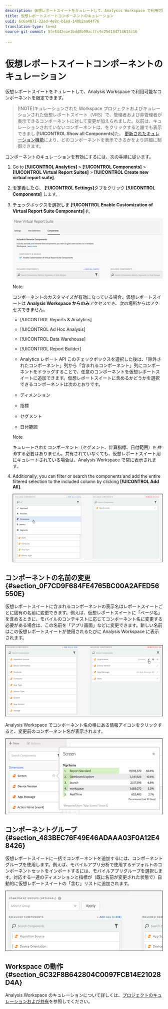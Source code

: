 ```yaml
---
description: 仮想レポートスイートをキュレートして、Analysis Workspace で利用可能なコンポーネントを限定できます。
title: 仮想レポートスイートコンポーネントのキュレーション
uuid: 6c6a4071-22ad-4e8c-b1ed-140b2aa04f76
translation-type: tm+mt
source-git-commit: 3fe3442eae1bdd8b90acffc9c25d184714613c16

---
```



# 仮想レポートスイートコンポーネントのキュレーション

仮想レポートスイートをキュレートして、Analysis Workspace で利用可能なコンポーネントを限定できます。

>[!NOTE]キュレーションされた Workspace プロジェクトおよびキュレーションされた仮想レポートスイート（VRS）で、管理者および非管理者が表示できるコンポーネントに対して変更が加えられました。以前は、キュレーションされていないコンポーネントは、をクリックすると誰でも表示できまし **[!UICONTROL Show all Components]**&#x200B;た。 [更新されたキュレーション機能](https://docs.adobe.com/content/help/ja-JP/analytics/analyze/analysis-workspace/curate-share/curate-projects-vrs.html)により、どのコンポーネントを表示できるかをより詳細に制御できます。

コンポーネントのキュレーションを有効にするには、次の手順に従います。

1. Go to **[!UICONTROL Analytics]** > **[!UICONTROL Components]** > **[!UICONTROL Virtual Report Suites]** > **[!UICONTROL Create new virtual report suite]**.
1. を定義したら、 **[!UICONTROL Settings]**&#x200B;タブをクリック **[!UICONTROL Components]** します。

1. チェックボックスを選択しま **[!UICONTROL Enable Customization of Virtual Report Suite Components]**&#x200B;す。

   ![](assets/vrs-enable.png)

   >[!NOTE]
   >
   >コンポーネントのカスタマイズが有効になっている場合、仮想レポートスイートは **Analysis Workspace からのみ**&#x200B;アクセスでき、次の場所からはアクセスできません。

   * [!UICONTROL Reports & Analytics]
   * [!UICONTROL Ad Hoc Analysis]
   * [!UICONTROL Data Warehouse]
   * [!UICONTROL Report Builder]
   * Analytics レポート API
   このチェックボックスを選択した後は、「除外されたコンポーネント」列から「含まれるコンポーネント」列にコンポーネントをドラッグすることで、任意のコンポーネントを仮想レポートスイートに追加できます。仮想レポートスイートに含めるかどうかを選択できるコンポーネントは次のとおりです。

   * ディメンション
   * 指標
   * セグメント
   * 日付範囲
   >[!NOTE]
   >
   >キュレートされたコンポーネント（セグメント、計算指標、日付範囲）を&#x200B;*共有*&#x200B;する必要はありません。共有されていなくても、仮想レポートスイート用にキュレートされている場合は、Analysis Workspace で常に表示されます。

1. Additionally, you can filter or search the components and add the entire filtered selection to the included column by clicking **[!UICONTROL Add All]**.

   ![](assets/vrs-add-all.png)

## コンポーネントの名前の変更 {#section_0F7CD9F684FE4765BC00A2AFED56550E}

仮想レポートスイートに含まれるコンポーネントの表示名はレポートスイートごとに固有の名前に変更できます。例えば、仮想レポートスイートに「ページ名」を含めるときに、モバイルのコンテキストに応じてコンポーネント名に変更する必要がある場合は、この名前を「アプリ画面」などに変更できます。新しい名前はこの仮想レポートスイートが使用されるたびに Analysis Workspace に表示されます。

![](assets/vrs-rename-component.png)

Analysis Workspace でコンポーネント名の横にある情報アイコンをクリックすると、変更前のコンポーネント名が表示されます。

![](assets/vrs-aw-renamed.png)

## コンポーネントグループ {#section_483BEC76F49E46ADAAA03F0A12E48426}

仮想レポートスイートに一括でコンポーネントを追加するには、コンポーネントグループを使用します。例えば、モバイルアプリ分析で使用するデフォルトのコンポーネントセットをインポートするには、モバイルアプリグループを選択します。対応する一連のディメンションと指標が（既に名前が変更された状態で）自動的に仮想レポートスイートの「含む」リストに追加されます。

![](assets/vrs-comp-grp.png)

## Workspace の動作 {#section_6C32F8B642804C0097FCB14E21028D4A}

Analysis Workspace のキュレーションについて詳しくは、[プロジェクトのキュレーションおよび共有](https://docs.adobe.com/content/help/ja-JP/analytics/analyze/analysis-workspace/curate-share/curate.html)を参照してください。
